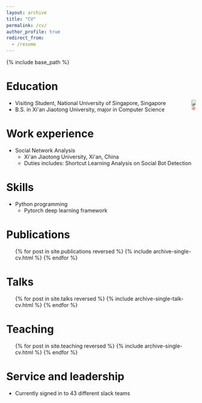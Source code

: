 ```yaml
---
layout: archive
title: "CV"
permalink: /cv/
author_profile: true
redirect_from:
  - /resume
---
```


{% include base_path %}

Education
======

* Visiting Student, National University of Singapore, Singapore[<img src="https://raw.githubusercontent.com/worfsmile/worfsmile/master/img/nus.png"  align = "right"  width="2.2%"/>](https://www.nus.edu.sg/)      
* B.S. in Xi'an Jiaotong University, major in Computer Science [<img src="https://raw.githubusercontent.com/reallinshengxiang/reallinshengxiang1.github.io/refs/heads/master/images/xjtu.webp"  align = "right"  width="2.2%"/>](http://en.xjtu.edu.cn/about.html)

Work experience
======
* Social Network Analysis
  * Xi'an Jiaotong University, Xi'an, China
  * Duties includes: Shortcut Learning Analysis on Social Bot Detection
  
Skills
======
* Python programming
  * Pytorch deep learning framework

Publications
======
  <ul>{% for post in site.publications reversed %}
    {% include archive-single-cv.html %}
  {% endfor %}</ul>
  
Talks
======
  <ul>{% for post in site.talks reversed %}
    {% include archive-single-talk-cv.html  %}
  {% endfor %}</ul>
  
Teaching
======
  <ul>{% for post in site.teaching reversed %}
    {% include archive-single-cv.html %}
  {% endfor %}</ul>
  
Service and leadership
======
* Currently signed in to 43 different slack teams
